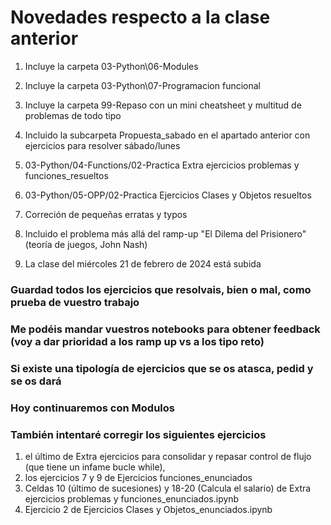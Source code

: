 # Novedades respecto a la clase anterior

1. Incluye la carpeta 03-Python\06-Modules

2. Incluye la carpeta 03-Python\07-Programacion funcional

3. Incluye la carpeta 99-Repaso con un mini cheatsheet y multitud de problemas de todo tipo

4. Incluido la subcarpeta Propuesta_sabado en el apartado anterior con ejercicios para resolver sábado/lunes

5. 03-Python/04-Functions/02-Practica Extra ejercicios problemas y funciones_resueltos

6. 03-Python/05-OPP/02-Practica Ejercicios Clases y Objetos resueltos

7. Correción de pequeñas erratas y typos

8. Incluido el problema más allá del ramp-up "El Dilema del Prisionero" (teoría de juegos, John Nash)

9. La clase del miércoles 21 de febrero de 2024 está subida





### Guardad todos los ejercicios que resolvais, bien o mal, como prueba de vuestro trabajo
### Me podéis mandar vuestros notebooks para obtener feedback (voy a dar prioridad a los ramp up vs a los tipo reto)

### Si existe una tipología de ejercicios que se os atasca, pedid y se os dará

### Hoy continuaremos con Modulos

### También intentaré corregir los siguientes ejercicios 

1. el último de Extra ejercicios para consolidar y repasar control de flujo (que tiene un infame bucle while),
2. los ejercicios 7 y 9 de Ejercicios funciones_enunciados
3. Celdas 10 (último de sucesiones) y 18-20 (Calcula el salario) de Extra ejercicios problemas y funciones_enunciados.ipynb
4. Ejercicio 2 de Ejercicios Clases y Objetos_enunciados.ipynb
